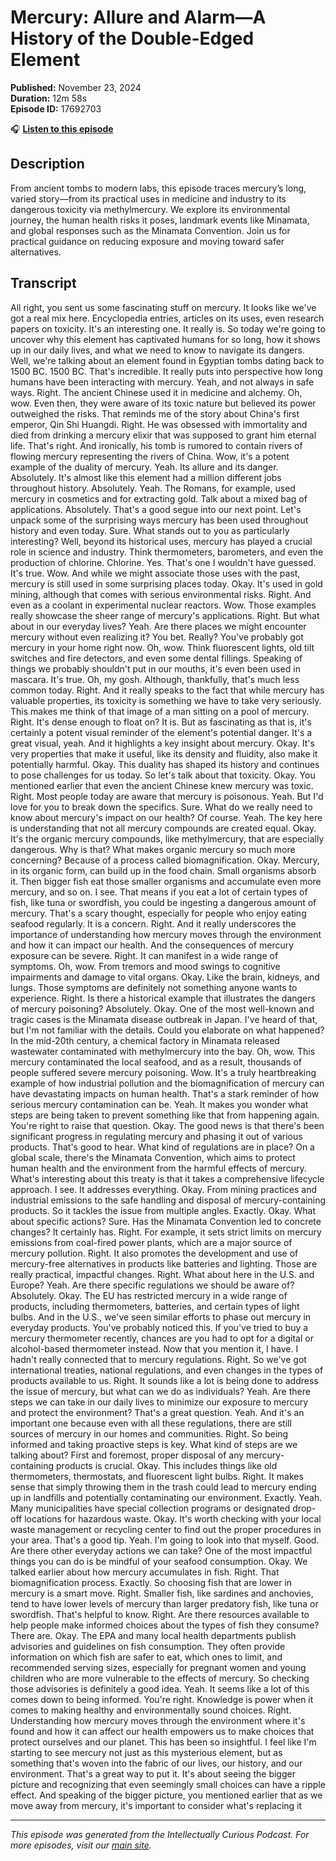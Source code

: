 # Mercury: Allure and Alarm—A History of the Double-Edged Element

**Published:** November 23, 2024  
**Duration:** 12m 58s  
**Episode ID:** 17692703

🎧 **[Listen to this episode](https://intellectuallycurious.buzzsprout.com/2529712/episodes/17692703-mercury-allure-and-alarm—a-history-of-the-double-edged-element)**

## Description

From ancient tombs to modern labs, this episode traces mercury’s long, varied story—from its practical uses in medicine and industry to its dangerous toxicity via methylmercury. We explore its environmental journey, the human health risks it poses, landmark events like Minamata, and global responses such as the Minamata Convention. Join us for practical guidance on reducing exposure and moving toward safer alternatives.

## Transcript

All right, you sent us some fascinating stuff on mercury. It looks like we've got a real mix here. Encyclopedia entries, articles on its uses, even research papers on toxicity. It's an interesting one. It really is. So today we're going to uncover why this element has captivated humans for so long, how it shows up in our daily lives, and what we need to know to navigate its dangers. Well, we're talking about an element found in Egyptian tombs dating back to 1500 BC. 1500 BC. That's incredible. It really puts into perspective how long humans have been interacting with mercury. Yeah, and not always in safe ways. Right. The ancient Chinese used it in medicine and alchemy. Oh, wow. Even then, they were aware of its toxic nature but believed its power outweighed the risks. That reminds me of the story about China's first emperor, Qin Shi Huangdi. Right. He was obsessed with immortality and died from drinking a mercury elixir that was supposed to grant him eternal life. That's right. And ironically, his tomb is rumored to contain rivers of flowing mercury representing the rivers of China. Wow, it's a potent example of the duality of mercury. Yeah. Its allure and its danger. Absolutely. It's almost like this element had a million different jobs throughout history. Absolutely. Yeah. The Romans, for example, used mercury in cosmetics and for extracting gold. Talk about a mixed bag of applications. Absolutely. That's a good segue into our next point. Let's unpack some of the surprising ways mercury has been used throughout history and even today. Sure. What stands out to you as particularly interesting? Well, beyond its historical uses, mercury has played a crucial role in science and industry. Think thermometers, barometers, and even the production of chlorine. Chlorine. Yes. That's one I wouldn't have guessed. It's true. Wow. And while we might associate those uses with the past, mercury is still used in some surprising places today. Okay. It's used in gold mining, although that comes with serious environmental risks. Right. And even as a coolant in experimental nuclear reactors. Wow. Those examples really showcase the sheer range of mercury's applications. Right. But what about in our everyday lives? Yeah. Are there places we might encounter mercury without even realizing it? You bet. Really? You've probably got mercury in your home right now. Oh, wow. Think fluorescent lights, old tilt switches and fire detectors, and even some dental fillings. Speaking of things we probably shouldn't put in our mouths, it's even been used in mascara. It's true. Oh, my gosh. Although, thankfully, that's much less common today. Right. And it really speaks to the fact that while mercury has valuable properties, its toxicity is something we have to take very seriously. This makes me think of that image of a man sitting on a pool of mercury. Right. It's dense enough to float on? It is. But as fascinating as that is, it's certainly a potent visual reminder of the element's potential danger. It's a great visual, yeah. And it highlights a key insight about mercury. Okay. It's very properties that make it useful, like its density and fluidity, also make it potentially harmful. Okay. This duality has shaped its history and continues to pose challenges for us today. So let's talk about that toxicity. Okay. You mentioned earlier that even the ancient Chinese knew mercury was toxic. Right. Most people today are aware that mercury is poisonous. Yeah. But I'd love for you to break down the specifics. Sure. What do we really need to know about mercury's impact on our health? Of course. Yeah. The key here is understanding that not all mercury compounds are created equal. Okay. It's the organic mercury compounds, like methylmercury, that are especially dangerous. Why is that? What makes organic mercury so much more concerning? Because of a process called biomagnification. Okay. Mercury, in its organic form, can build up in the food chain. Small organisms absorb it. Then bigger fish eat those smaller organisms and accumulate even more mercury, and so on. I see. That means if you eat a lot of certain types of fish, like tuna or swordfish, you could be ingesting a dangerous amount of mercury. That's a scary thought, especially for people who enjoy eating seafood regularly. It is a concern. Right. And it really underscores the importance of understanding how mercury moves through the environment and how it can impact our health. And the consequences of mercury exposure can be severe. Right. It can manifest in a wide range of symptoms. Oh, wow. From tremors and mood swings to cognitive impairments and damage to vital organs. Okay. Like the brain, kidneys, and lungs. Those symptoms are definitely not something anyone wants to experience. Right. Is there a historical example that illustrates the dangers of mercury poisoning? Absolutely. Okay. One of the most well-known and tragic cases is the Minamata disease outbreak in Japan. I've heard of that, but I'm not familiar with the details. Could you elaborate on what happened? In the mid-20th century, a chemical factory in Minamata released wastewater contaminated with methylmercury into the bay. Oh, wow. This mercury contaminated the local seafood, and as a result, thousands of people suffered severe mercury poisoning. Wow. It's a truly heartbreaking example of how industrial pollution and the biomagnification of mercury can have devastating impacts on human health. That's a stark reminder of how serious mercury contamination can be. Yeah. It makes you wonder what steps are being taken to prevent something like that from happening again. You're right to raise that question. Okay. The good news is that there's been significant progress in regulating mercury and phasing it out of various products. That's good to hear. What kind of regulations are in place? On a global scale, there's the Minamata Convention, which aims to protect human health and the environment from the harmful effects of mercury. What's interesting about this treaty is that it takes a comprehensive lifecycle approach. I see. It addresses everything. Okay. From mining practices and industrial emissions to the safe handling and disposal of mercury-containing products. So it tackles the issue from multiple angles. Exactly. Okay. What about specific actions? Sure. Has the Minamata Convention led to concrete changes? It certainly has. Right. For example, it sets strict limits on mercury emissions from coal-fired power plants, which are a major source of mercury pollution. Right. It also promotes the development and use of mercury-free alternatives in products like batteries and lighting. Those are really practical, impactful changes. Right. What about here in the U.S. and Europe? Yeah. Are there specific regulations we should be aware of? Absolutely. Okay. The EU has restricted mercury in a wide range of products, including thermometers, batteries, and certain types of light bulbs. And in the U.S., we've seen similar efforts to phase out mercury in everyday products. You've probably noticed this. If you've tried to buy a mercury thermometer recently, chances are you had to opt for a digital or alcohol-based thermometer instead. Now that you mention it, I have. I hadn't really connected that to mercury regulations. Right. So we've got international treaties, national regulations, and even changes in the types of products available to us. Right. It sounds like a lot is being done to address the issue of mercury, but what can we do as individuals? Yeah. Are there steps we can take in our daily lives to minimize our exposure to mercury and protect the environment? That's a great question. Yeah. And it's an important one because even with all these regulations, there are still sources of mercury in our homes and communities. Right. So being informed and taking proactive steps is key. What kind of steps are we talking about? First and foremost, proper disposal of any mercury-containing products is crucial. Okay. This includes things like old thermometers, thermostats, and fluorescent light bulbs. Right. It makes sense that simply throwing them in the trash could lead to mercury ending up in landfills and potentially contaminating our environment. Exactly. Yeah. Many municipalities have special collection programs or designated drop-off locations for hazardous waste. Okay. It's worth checking with your local waste management or recycling center to find out the proper procedures in your area. That's a good tip. Yeah. I'm going to look into that myself. Good. Are there other everyday actions we can take? One of the most impactful things you can do is be mindful of your seafood consumption. Okay. We talked earlier about how mercury accumulates in fish. Right. That biomagnification process. Exactly. So choosing fish that are lower in mercury is a smart move. Right. Smaller fish, like sardines and anchovies, tend to have lower levels of mercury than larger predatory fish, like tuna or swordfish. That's helpful to know. Right. Are there resources available to help people make informed choices about the types of fish they consume? There are. Okay. The EPA and many local health departments publish advisories and guidelines on fish consumption. They often provide information on which fish are safer to eat, which ones to limit, and recommended serving sizes, especially for pregnant women and young children who are more vulnerable to the effects of mercury. So checking those advisories is definitely a good idea. Yeah. It seems like a lot of this comes down to being informed. You're right. Knowledge is power when it comes to making healthy and environmentally sound choices. Right. Understanding how mercury moves through the environment where it's found and how it can affect our health empowers us to make choices that protect ourselves and our planet. This has been so insightful. I feel like I'm starting to see mercury not just as this mysterious element, but as something that's woven into the fabric of our lives, our history, and our environment. That's a great way to put it. It's about seeing the bigger picture and recognizing that even seemingly small choices can have a ripple effect. And speaking of the bigger picture, you mentioned earlier that as we move away from mercury, it's important to consider what's replacing it

---
*This episode was generated from the Intellectually Curious Podcast. For more episodes, visit our [main site](https://intellectuallycurious.buzzsprout.com).*

